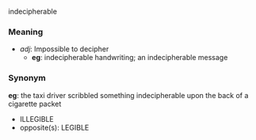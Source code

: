 indecipherable
### Meaning
+ _adj_: Impossible to decipher
    + __eg__: indecipherable handwriting; an indecipherable message

### Synonym

__eg__: the taxi driver scribbled something indecipherable upon the back of a cigarette packet

+ ILLEGIBLE
+ opposite(s): LEGIBLE


